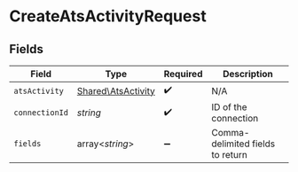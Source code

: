 # CreateAtsActivityRequest


## Fields

| Field                                                    | Type                                                     | Required                                                 | Description                                              |
| -------------------------------------------------------- | -------------------------------------------------------- | -------------------------------------------------------- | -------------------------------------------------------- |
| `atsActivity`                                            | [Shared\AtsActivity](../../Models/Shared/AtsActivity.md) | :heavy_check_mark:                                       | N/A                                                      |
| `connectionId`                                           | *string*                                                 | :heavy_check_mark:                                       | ID of the connection                                     |
| `fields`                                                 | array<*string*>                                          | :heavy_minus_sign:                                       | Comma-delimited fields to return                         |